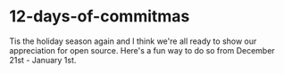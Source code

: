12-days-of-commitmas
====================

Tis the holiday season again and I think we're all ready to show our appreciation for open source. Here's a fun way to do so from December 21st - January 1st.
